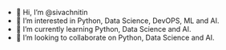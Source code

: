 - 👋 Hi, I’m @sivachnitin
- 👀 I’m interested in Python, Data Science, DevOPS, ML and AI.
- 🌱 I’m currently learning Python, Data Science and AI.
- 💞️ I’m looking to collaborate on Python, Data Science and AI.


<!---
sivachnitin/sivachnitin is a ✨ special ✨ repository because its `README.md` (this file) appears on your GitHub profile.
You can click the Preview link to take a look at your changes.
--->
